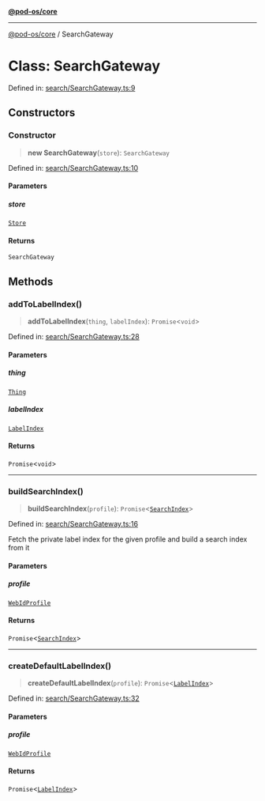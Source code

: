 [**@pod-os/core**](../README.md)

***

[@pod-os/core](../globals.md) / SearchGateway

# Class: SearchGateway

Defined in: [search/SearchGateway.ts:9](https://github.com/pod-os/PodOS/blob/90fd10a51a0e6c116e360caca550a03a7f7126ea/core/src/search/SearchGateway.ts#L9)

## Constructors

### Constructor

> **new SearchGateway**(`store`): `SearchGateway`

Defined in: [search/SearchGateway.ts:10](https://github.com/pod-os/PodOS/blob/90fd10a51a0e6c116e360caca550a03a7f7126ea/core/src/search/SearchGateway.ts#L10)

#### Parameters

##### store

[`Store`](Store.md)

#### Returns

`SearchGateway`

## Methods

### addToLabelIndex()

> **addToLabelIndex**(`thing`, `labelIndex`): `Promise`\<`void`\>

Defined in: [search/SearchGateway.ts:28](https://github.com/pod-os/PodOS/blob/90fd10a51a0e6c116e360caca550a03a7f7126ea/core/src/search/SearchGateway.ts#L28)

#### Parameters

##### thing

[`Thing`](Thing.md)

##### labelIndex

[`LabelIndex`](LabelIndex.md)

#### Returns

`Promise`\<`void`\>

***

### buildSearchIndex()

> **buildSearchIndex**(`profile`): `Promise`\<[`SearchIndex`](SearchIndex.md)\>

Defined in: [search/SearchGateway.ts:16](https://github.com/pod-os/PodOS/blob/90fd10a51a0e6c116e360caca550a03a7f7126ea/core/src/search/SearchGateway.ts#L16)

Fetch the private label index for the given profile and build a search index from it

#### Parameters

##### profile

[`WebIdProfile`](WebIdProfile.md)

#### Returns

`Promise`\<[`SearchIndex`](SearchIndex.md)\>

***

### createDefaultLabelIndex()

> **createDefaultLabelIndex**(`profile`): `Promise`\<[`LabelIndex`](LabelIndex.md)\>

Defined in: [search/SearchGateway.ts:32](https://github.com/pod-os/PodOS/blob/90fd10a51a0e6c116e360caca550a03a7f7126ea/core/src/search/SearchGateway.ts#L32)

#### Parameters

##### profile

[`WebIdProfile`](WebIdProfile.md)

#### Returns

`Promise`\<[`LabelIndex`](LabelIndex.md)\>
